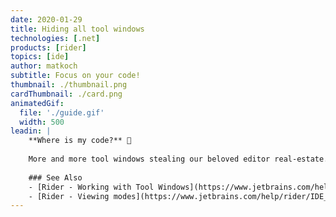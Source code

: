 ```yaml
---
date: 2020-01-29
title: Hiding all tool windows
technologies: [.net]
products: [rider]
topics: [ide]
author: matkoch
subtitle: Focus on your code!
thumbnail: ./thumbnail.png
cardThumbnail: ./card.png
animatedGif:
  file: './guide.gif'
  width: 500
leadin: |
    **Where is my code?** 🧐
    
    More and more tool windows stealing our beloved editor real-estate. Use the _Hide all tool windows_ action to quickly hide and restore the currently shown tool windows. Another great alternative is our _Distraction Free_ mode! 🧠
    
    ### See Also
    - [Rider - Working with Tool Windows](https://www.jetbrains.com/help/rider/Tool_Windows.html)
    - [Rider - Viewing modes](https://www.jetbrains.com/help/rider/IDE_Viewing_Modes.html)
---
```

